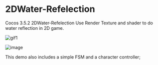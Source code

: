# 2DWater-Refelection
Cocos 3.5.2 2DWater-Refelection
Use Render Texture and shader to do water reflection in 2D game.


![gif1](https://user-images.githubusercontent.com/26038745/178139324-7c10ea25-2a80-4a56-8e66-df49936bfbe7.gif)

![image](https://user-images.githubusercontent.com/26038745/178139285-2eef719e-df77-441a-80c7-2affd7b2cb40.png)


This demo also includes a simple FSM and a character controller;
